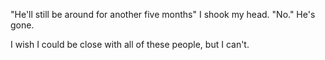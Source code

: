 "He'll still be around for another five months"
I shook my head.
"No." He's gone.

I wish I could be close with all of these people, but I can't.